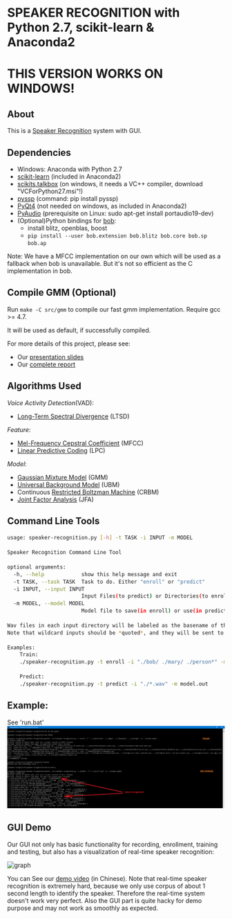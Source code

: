 # SPEAKER RECOGNITION with Python 2.7, scikit-learn & Anaconda2
# THIS VERSION WORKS ON WINDOWS!

## About

This is a [Speaker Recognition](https://en.wikipedia.org/wiki/Speaker_recognition) system with GUI.

## Dependencies

+ Windows: Anaconda with Python 2.7
+ [scikit-learn](http://scikit-learn.org/)
	(included in Anaconda2)
+ [scikits.talkbox](http://scikits.appspot.com/talkbox)
	(on windows, it needs a VC++ compiler, download "VCForPython27.msi"!)
+ [pyssp](https://pypi.python.org/pypi/pyssp)
	(command: pip install pyssp)
+ [PyQt4](http://sourceforge.net/projects/pyqt/)
	(not needed on windows, as included in Anaconda2)
+ [PyAudio](http://people.csail.mit.edu/hubert/pyaudio/)
	(prerequisite on Linux: sudo apt-get install portaudio19-dev)
+ (Optional)Python bindings for [bob](http://idiap.github.io/bob/):
	+ install blitz, openblas, boost
	+ `pip install --user bob.extension bob.blitz bob.core bob.sp bob.ap`

Note: We have a MFCC implementation on our own
which will be used as a fallback when bob is unavailable.
But it's not so efficient as the C implementation in bob.

## Compile GMM (Optional)

Run `make -C src/gmm` to compile our fast gmm implementation. Require gcc >= 4.7.

It will be used as default, if successfully compiled.

For more details of this project, please see:

+ Our [presentation slides](https://github.com/ppwwyyxx/speaker-recognition/raw/master/doc/Presentation.pdf)
+ Our [complete report](https://github.com/ppwwyyxx/speaker-recognition/raw/master/doc/Final-Report-Complete.pdf)

## Algorithms Used

_Voice Activity Detection_(VAD):
+ [Long-Term Spectral Divergence](http://www.sciencedirect.com/science/article/pii/S0167639303001201) (LTSD)

_Feature_:
+ [Mel-Frequency Cepstral Coefficient](http://en.wikipedia.org/wiki/Mel-frequency_cepstrum) (MFCC)
+ [Linear Predictive Coding](http://en.wikipedia.org/wiki/Linear_predictive_coding) (LPC)

_Model_:
+ [Gaussian Mixture Model](http://en.wikipedia.org/wiki/Mixture_model#Gaussian_mixture_model) (GMM)
+ [Universal Background Model](http://www.sciencedirect.com/science/article/pii/S1051200499903615) (UBM)
+ Continuous [Restricted Boltzman Machine](https://en.wikipedia.org/wiki/Restricted_Boltzmann_machine) (CRBM)
+ [Joint Factor Analysis](http://speech.fit.vutbr.cz/software/joint-factor-analysis-matlab-demo) (JFA)

## Command Line Tools
```sh
usage: speaker-recognition.py [-h] -t TASK -i INPUT -m MODEL

Speaker Recognition Command Line Tool

optional arguments:
  -h, --help            show this help message and exit
  -t TASK, --task TASK  Task to do. Either "enroll" or "predict"
  -i INPUT, --input INPUT
                        Input Files(to predict) or Directories(to enroll)
  -m MODEL, --model MODEL
                        Model file to save(in enroll) or use(in predict)

Wav files in each input directory will be labeled as the basename of the directory.
Note that wildcard inputs should be *quoted*, and they will be sent to glob module.

Examples:
    Train:
    ./speaker-recognition.py -t enroll -i "./bob/ ./mary/ ./person*" -m model.out

    Predict:
    ./speaker-recognition.py -t predict -i "./*.wav" -m model.out
```

## Example:
See 'run.bat'
![win](https://raw.githubusercontent.com/privet56/speaker-recognition/master/run.on.win.png)

## GUI Demo

Our GUI not only has basic functionality for recording, enrollment, training and testing, but also has a visualization of real-time speaker recognition:

![graph](https://github.com/ppwwyyxx/speaker-recognition/raw/master/doc/Final-Report-Complete/img/gui-graph.png)

You can See our [demo video](https://github.com/ppwwyyxx/speaker-recognition/raw/master/demo.avi) (in Chinese).
Note that real-time speaker recognition is extremely hard, because we only use corpus of about 1 second length to identify the speaker.
Therefore the real-time system doesn't work very perfect. Also the GUI part is quite hacky for demo purpose and may
not work as smoothly as expected.

